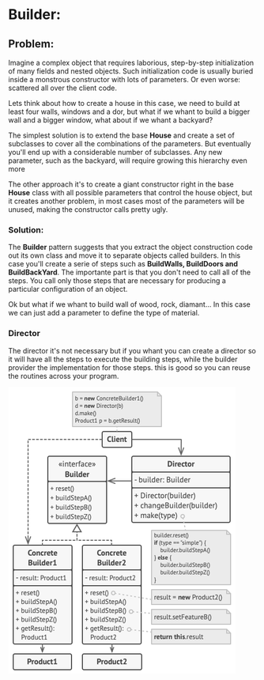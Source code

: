 <h1>Builder:</h1>

<h2>Problem:</h2>
Imagine a complex object that requires laborious, step-by-step initialization of many fields and nested objects. Such initialization code is usually buried inside a monstrous constructor with lots of parameters. Or even worse: scattered all over the client code.


 Lets think about how to create a house in this case, we need to build at least four walls, windows and a dor, but what if we whant to build a bigger wall and a bigger window, what about if we whant a backyard?

The simplest solution is to extend the base **House** and create a set of subclasses to cover all the combinations of the parameters. But eventually you'll end up with a considerable number of subclasses. Any new parameter, such as the backyard, will require growing this hierarchy even more 


The other approach it's to create a giant constructor right in the base **House** class with all possible parameters that control the house object, but it creates another problem, in most cases most of the parameters will be unused, making the constructor calls pretty ugly.


<h3>Solution:</h3>


The **Builder** pattern suggests that you extract the object construction code out its own class and move it to separate objects called builders. In this case you'll create a serie of steps such as **BuildWalls, BuildDoors and BuildBackYard**. The importante part is that you don't need to call all of the steps. You call only those steps that are necessary for producing a particular configuration of an object.


 Ok but what if we whant to build wall of wood, rock, diamant... In this case we can just add a parameter to define the type of material.

<h3>Director</h3>


The director it's not necessary but if you whant you can create a director so it will have all the steps to execute the building steps, while the builder provider the implementation for those steps. this is good so you can reuse the routines across your program.


![plot](./images/structure-2.png)
